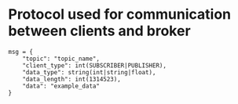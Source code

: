 # Protocol used for communication between clients and broker

```
msg = {
    "topic": "topic_name",
    "client_type": int(SUBSCRIBER|PUBLISHER),
    "data_type": string(int|string|float),
    "data_length": int(1314523),
    "data": "example_data"
}

```
